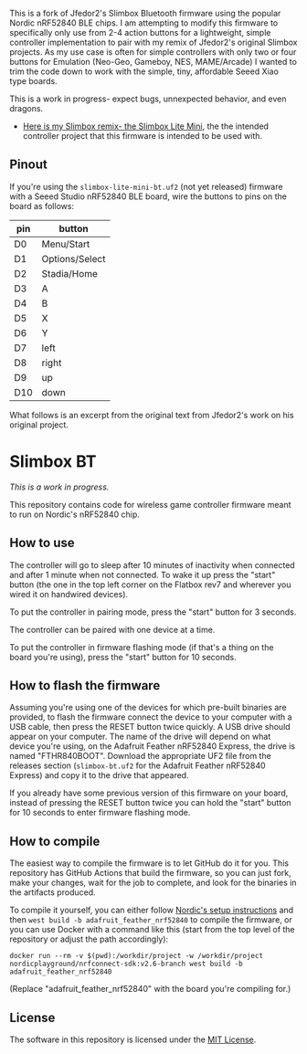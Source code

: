 This is a fork of Jfedor2's Slimbox Bluetooth firmware using the popular Nordic nRF52840 BLE chips. I am attempting to modify this firmware to specifically only use from 2-4 action buttons for a lightweight, simple controller implementation to pair with my remix of Jfedor2's original Slimbox projects. As my use case is often for simple controllers with only two or four buttons for Emulation (Neo-Geo, Gameboy, NES, MAME/Arcade) I wanted to trim the code down to work with the simple, tiny, affordable Seeed Xiao type boards.

This is a work in progress- expect bugs, unnexpected behavior, and even dragons.

* [Here is my Slimbox remix- the Slimbox Lite Mini](https://www.printables.com/model/1355280-slimbox-lite-mini), the the intended controller project that this firmware is intended to be used with.

## Pinout

If you're using the `slimbox-lite-mini-bt.uf2` (not yet released) firmware with a Seeed Studio nRF52840 BLE board, wire the buttons to pins on the board as follows:

pin | button
--- | ------
D0 | Menu/Start
D1 | Options/Select
D2 | Stadia/Home
D3 | A
D4 | B
D5 | X
D6 | Y
D7 | left
D8| right
D9 | up
D10| down


What follows is an excerpt from the original text from Jfedor2's work on his original project.

# Slimbox BT

_This is a work in progress._

This repository contains code for wireless game controller firmware meant to run on Nordic's nRF52840 chip.

## How to use

The controller will go to sleep after 10 minutes of inactivity when connected and after 1 minute when not connected. To wake it up press the "start" button (the one in the top left corner on the Flatbox rev7 and wherever you wired it on handwired devices).

To put the controller in pairing mode, press the "start" button for 3 seconds.

The controller can be paired with one device at a time.

To put the controller in firmware flashing mode (if that's a thing on the board you're using), press the "start" button for 10 seconds.

## How to flash the firmware

Assuming you're using one of the devices for which pre-built binaries are provided, to flash the firmware connect the device to your computer with a USB cable, then press the RESET button twice quickly. A USB drive should appear on your computer. The name of the drive will depend on what device you're using, on the Adafruit Feather nRF52840 Express, the drive is named "FTHR840BOOT". Download the appropriate UF2 file from the releases section (`slimbox-bt.uf2` for the Adafruit Feather nRF52840 Express) and copy it to the drive that appeared.

If you already have some previous version of this firmware on your board, instead of pressing the RESET button twice you can hold the "start" button for 10 seconds to enter firmware flashing mode.

## How to compile

The easiest way to compile the firmware is to let GitHub do it for you. This repository has GitHub Actions that build the firmware, so you can just fork, make your changes, wait for the job to complete, and look for the binaries in the artifacts produced.

To compile it yourself, you can either follow [Nordic's setup instructions](https://docs.nordicsemi.com/bundle/ncs-latest/page/nrf/installation.html) and then `west build -b adafruit_feather_nrf52840` to compile the firmware, or you can use Docker with a command like this (start from the top level of the repository or adjust the path accordingly):

```
docker run --rm -v $(pwd):/workdir/project -w /workdir/project nordicplayground/nrfconnect-sdk:v2.6-branch west build -b adafruit_feather_nrf52840
```

(Replace "adafruit\_feather\_nrf52840" with the board you're compiling for.)

## License

The software in this repository is licensed under the [MIT License](LICENSE).
